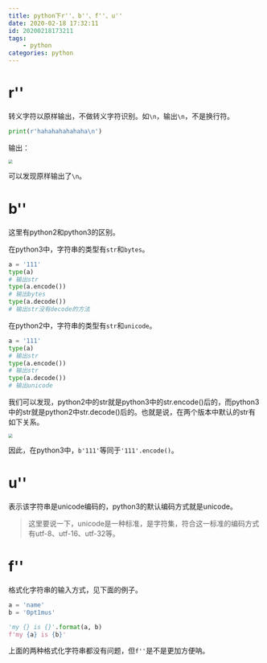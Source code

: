 ```yaml
---
title: python下r''、b''、f''、u''
date: 2020-02-18 17:32:11
id: 20200218173211
tags: 
	- python
categories: python
---
```


# r''

转义字符以原样输出，不做转义字符识别。如`\n`，输出`\n`，不是换行符。

```python
print(r'hahahahahahaha\n')
```

输出：

<img src="https://superj.oss-cn-beijing.aliyuncs.com/20200218175337.png" style="zoom:50%;" />

可以发现原样输出了`\n`。

# b''

这里有python2和python3的区别。

在python3中，字符串的类型有`str`和`bytes`。

```python
a = '111'
type(a)
# 输出str
type(a.encode())
# 输出bytes
type(a.decode())
# 输出str没有decode的方法
```

在python2中，字符串的类型有`str`和`unicode`。

```python
a = '111'
type(a)
# 输出str
type(a.encode())
# 输出str
type(a.decode())
# 输出unicode
```

我们可以发现，python2中的str就是python3中的str.encode()后的，而python3中的str就是python2中str.decode()后的。也就是说，在两个版本中默认的str有如下关系。

<img src="https://superj.oss-cn-beijing.aliyuncs.com/20200218182318.png" style="zoom:50%;" />

因此，在python3中，`b'111'`等同于`'111'.encode()`。

# u''

表示该字符串是unicode编码的，python3的默认编码方式就是unicode。

> 这里要说一下，unicode是一种标准，是字符集，符合这一标准的编码方式有utf-8、utf-16、utf-32等。

# f''

格式化字符串的输入方式，见下面的例子。

```python
a = 'name'
b = '0pt1mus'

'my {} is {}'.format(a, b)
f'my {a} is {b}'
```

上面的两种格式化字符串都没有问题，但`f''`是不是更加方便呐。